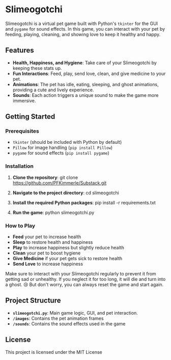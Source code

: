 # Slimeogotchi

Slimeogotchi is a virtual pet game built with Python's `tkinter` for the GUI and `pygame` for sound effects. In this game, you can interact with your pet by feeding, playing, cleaning, and showing love to keep it healthy and happy.

## Features
- **Health, Happiness, and Hygiene**: Take care of your Slimeogotchi by keeping these stats up.
- **Fun Interactions**: Feed, play, send love, clean, and give medicine to your pet.
- **Animations**: The pet has idle, eating, sleeping, and ghost animations, providing a cute and lively experience.
- **Sounds**: Each action triggers a unique sound to make the game more immersive.

## Getting Started

### Prerequisites
- `tkinter` (should be included with Python by default)
- `Pillow` for image handling (`pip install Pillow`)
- `pygame` for sound effects (`pip install pygame`)

### Installation
1. **Clone the repository**:    git clone https://github.com/PFKimmerle/Substack.git

2. **Navigate to the project directory**: cd slimeogotchi

3. **Install the required Python packages**: pip install -r requirements.txt

4. **Run the game**: python slimeogotchi.py

### How to Play
- **Feed** your pet to increase health
- **Sleep** to restore health and happiness
- **Play** to increase happiness but slightly reduce health
- **Clean** your pet to boost hygiene
- **Give Medicine** if your pet gets sick to restore health
- **Send Love** to increase happiness

Make sure to interact with your Slimeogotchi regularly to prevent it from getting sad or unhealthy. If you neglect it for too long, it will die and turn into a ghost. 😢 But don't worry, you can always reset the game and start again.

## Project Structure
- **`slimeogotchi.py`**: Main game logic, GUI, and pet interaction.
- **`/images`**: Contains the pet animation frames 
- **`/sounds`**: Contains the sound effects used in the game 


## License
This project is licensed under the MIT License 
